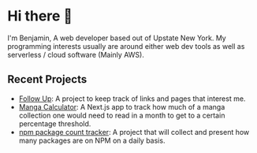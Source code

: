 # Hi there 👋

I'm Benjamin, A web developer based out of Upstate New York. My programming interests usually are around either web dev tools as well as serverless / cloud software (Mainly AWS).

## Recent Projects

- [Follow Up](https://github.com/lannonbr/follow-up): A project to keep track of links and pages that interest me.
- [Manga Calculator](https://github.com/lannonbr/manga-calc): A Next.js app to track how much of a manga collection one would need to read in a month to get to a certain percentage threshold.
- [npm package count tracker](https://github.com/lannonbr/npm-package-count-tracker): A project that will collect and present how many packages are on NPM on a daily basis.

